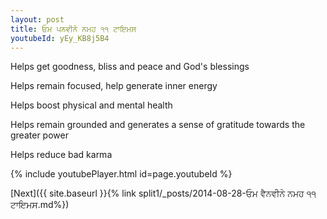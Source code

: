 ```yaml
---
layout: post
title: ਓਮ ਪਨਵੀਨੇ ਨਮਹ ੧੧ ਟਾਇਮਸ
youtubeId: yEy_KB8j5B4
---
```

 
 
Helps get goodness, bliss and peace and God's blessings
 
Helps remain focused, help generate inner energy 
 
Helps boost physical and mental health 
 
Helps remain grounded and generates a sense of gratitude towards the greater power 
 
Helps reduce bad karma
 
 
 
 


{% include youtubePlayer.html id=page.youtubeId %}
 
[Next]({{ site.baseurl }}{% link  split1/_posts/2014-08-28-ਓਮ ਵੈਨਵੀਨੇ ਨਮਹ ੧੧ ਟਾਇਮਸ.md%})
 
